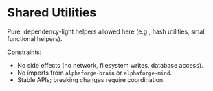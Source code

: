 # Shared Utilities

Pure, dependency-light helpers allowed here (e.g., hash utilities, small functional helpers).

Constraints:
- No side effects (no network, filesystem writes, database access).
- No imports from `alphaforge-brain` or `alphaforge-mind`.
- Stable APIs; breaking changes require coordination.
